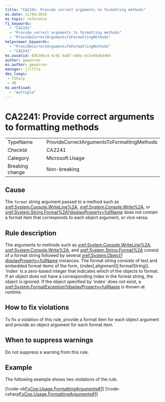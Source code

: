 ```yaml
---
title: "CA2241: Provide correct arguments to formatting methods"
ms.date: 11/04/2016
ms.topic: reference
f1_keywords:
  - "CA2241"
  - "Provide correct arguments to formatting methods"
  - "ProvideCorrectArgumentsToFormattingMethods"
helpviewer_keywords:
  - "ProvideCorrectArgumentsToFormattingMethods"
  - "CA2241"
ms.assetid: 83639bc4-4c91-4a07-a40e-dc5e49a84494
author: gewarren
ms.author: gewarren
manager: jillfra
dev_langs:
 - CSharp
 - VB
ms.workload:
  - "multiple"
---
```

# CA2241: Provide correct arguments to formatting methods

|||
|-|-|
|TypeName|ProvideCorrectArgumentsToFormattingMethods|
|CheckId|CA2241|
|Category|Microsoft.Usage|
|Breaking change|Non-breaking|

## Cause
The `format` string argument passed to a method such as <xref:System.Console.WriteLine%2A>,  <xref:System.Console.Write%2A>, or  <xref:System.String.Format%2A?displayProperty=fullName> does not contain a format item that corresponds to each object argument, or vice versa.

## Rule description
The arguments to methods such as <xref:System.Console.WriteLine%2A>, <xref:System.Console.Write%2A>, and <xref:System.String.Format%2A> consist of a format string followed by several <xref:System.Object?displayProperty=fullName> instances. The format string consists of text and embedded format items of the form, {index[,alignment][:formatString]}. 'index' is a zero-based integer that indicates which of the objects to format. If an object does not have a corresponding index in the format string, the object is ignored. If the object specified by 'index' does not exist, a <xref:System.FormatException?displayProperty=fullName> is thrown at runtime.

## How to fix violations
To fix a violation of this rule, provide a format item for each object argument and provide an object argument for each format item.

## When to suppress warnings
Do not suppress a warning from this rule.

## Example
The following example shows two violations of the rule.

[!code-vb[FxCop.Usage.FormattingArguments#1](../code-quality/codesnippet/VisualBasic/ca2241-provide-correct-arguments-to-formatting-methods_1.vb)]
[!code-csharp[FxCop.Usage.FormattingArguments#1](../code-quality/codesnippet/CSharp/ca2241-provide-correct-arguments-to-formatting-methods_1.cs)]